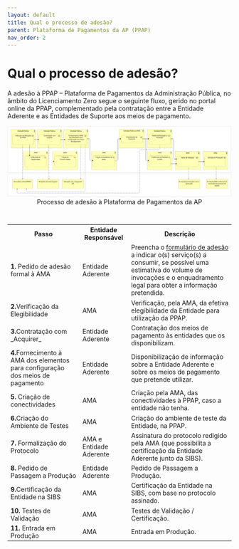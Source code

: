 ```yaml
---
layout: default
title: Qual o processo de adesão?
parent: Plataforma de Pagamentos da AP (PPAP)
nav_order: 2
---
```


# Qual o processo de adesão?

A adesão à PPAP – Plataforma de Pagamentos da Administração Pública, no âmbito do Licenciamento Zero segue o seguinte fluxo, gerido no portal online da PPAP, complementado pela contratação entre a Entidade Aderente e as Entidades de Suporte aos meios de pagamento.

<div style="text-align: center;">
  <img src="../../assets/images/MicrosoftTeams-image.png" alt="Processo de adesão à Plataforma de Pagamentos da AP">
  Processo de adesão à Plataforma de Pagamentos da AP
</div>
<br>

<!-- Table Content -->
<table>
<caption></caption>
  <tr>
    <th >Passo</th>
    <th >Entidade Responsável</th>
    <th >Descrição</th>
  </tr>
  <tr>
    <td><strong>1.</strong> Pedido de adesão formal à AMA</td>
    <td>Entidade Aderente</td>
    <td>Preencha o <a href="https://www.iap.gov.pt/web/iap/formulario-de-adesao?serviceId=2">formulário de adesão</a> a indicar o(s) serviço(s) a consumir, se possível uma estimativa do volume de invocações e o enquadramento legal para obter a informação pretendida.</td>
  </tr>
  <tr>
    <td><strong>2.</strong>Verificação da Elegibilidade</td>
    <td>AMA</td>
    <td>Verificação, pela AMA, da efetiva elegibilidade da Entidade para utilização da PPAP.</td>
  </tr>
  <tr>
    <td><strong>3.</strong>Contratação com _Acquirer_</td>
    <td>Entidade Aderente</td>
    <td>Contratação dos meios de pagamento às entidades que os disponibilizam.</td>
  </tr>
  <tr>
    <td><strong>4.</strong>Fornecimento à AMA dos elementos para configuração dos meios de pagamento</td>
    <td>Entidade Aderente</td>
    <td>Disponibilização de informação sobre a Entidade Aderente e sobre os meios de pagamento que pretende utilizar.</td>
  </tr>
  <tr>
    <td><strong>5.</strong> Criação de conectividades</td>
    <td>AMA</td>
    <td>Criação pela AMA, das conectividades à PPAP, caso a entidade não tenha.</td>
  </tr>
  <tr>
    <td><strong>6.</strong>Criação do Ambiente de Testes</td>
    <td>AMA</td>
    <td>Criação do ambiente de teste da Entidade, na PPAP.</td>
  </tr>
  <tr>
    <td><strong>7.</strong> Formalização do Protocolo</td>
    <td>AMA e Entidade Aderente</td>
    <td>Assinatura do protocolo redigido pela AMA (que possibilita a certificação da Entidade Aderente junto da SIBS).</td>
  </tr>
  <tr>
    <td><strong>8.</strong> Pedido de Passagem a Produção</td>
    <td>Entidade Aderente</td>
    <td>Pedido de Passagem a Produção.</td>
  </tr>
  <tr>
    <td><strong>9.</strong>Certificação da Entidade na SIBS</td>
    <td>AMA</td>
    <td>Certificação da Entidade na SIBS, com base no protocolo assinado.</td>
  </tr>
  <tr>
    <td><strong>10.</strong> Testes de Validação</td>
    <td>AMA</td>
    <td>Testes de Validação / Certificação.</td>
  </tr>
  <tr>
    <td><strong>11.</strong> Entrada em Produção</td>
    <td>AMA</td>
    <td>Entrada em Produção.</td>
  </tr>
</table>

